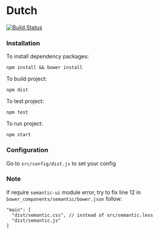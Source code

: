 # Dutch

[![Build Status](https://travis-ci.org/davidhazeland/dutch.svg?branch=master)](https://travis-ci.org/davidhazeland/dutch)

### Installation

To install dependency packages:

```
npm install && bower install
```

To build project:

```
npm dist
```

To test project:

```
npm test
```

To run project:

```
npm start
```

### Configuration

Go to `src/config/dist.js` to set your config

### Note

If require `semantic-ui` module error, try to fix line 12 in `bower_components/semantic/bower.json` follow:

```
"main": [
  "dist/semantic.css", // instead of src/semantic.less
  "dist/semantic.js"
]
```
